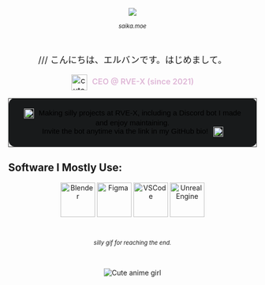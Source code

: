 <p align="center">
  <img src="https://count.getloli.com/@34-4?name=34-4&theme=booru-lisu&padding=7&offset=0&align=center&scale=1&pixelated=0&darkmode=auto" />
</p>
<sub>
    <p align="center">
        <i>
            saika.moe
        </i>
    </p>
</sub>
‎ ‎ 

<p align="center" style="font-size:18px;">
  /// こんにちは、エルバンです。はじめまして。
</p>

<p align="center" style="margin-top:10px; font-size:16px;">
  <img src="https://cdn3.emoji.gg/emojis/174779-nikkibutterfly.png" alt="cute" width="32" height="32" style="vertical-align:middle;"/>
  <span style="font-weight:600; color:#deb6d6; margin-left:6px;">
    CEO @ RVE-X (since 2021)
  </span>
</p>

<table align="center" width="100%">
  <tr>
    <td align="center" style="padding: 20px 24px; background: #181a1b; border: 1px solid #333; border-radius: 12px; font-family: 'Orbitron', Tahoma, Geneva, Verdana, sans-serif; font-size: 15px; color: #000000;">
      <img src="https://cdn3.emoji.gg/emojis/77766-sakura.gif" width="20" height="20" alt="sakura" style="vertical-align: middle; margin-right: 6px;"/>
      <span style="font-weight:500;">Making silly projects at RVE-X, including a Discord bot I made and enjoy maintaining.</span>
      <br>
      <span style="font-weight:500;">Invite the bot anytime via the link in my GitHub bio!</span>
      <img src="https://cdn3.emoji.gg/emojis/77766-sakura.gif" width="20" height="20" alt="sakura" style="vertical-align: middle; margin-left: 6px;"/>
    </td>
  </tr>
</table>




## Software I Mostly Use:  
<p align="center">
  <img src="https://skillicons.dev/icons?i=blender" alt="Blender" width="70" height="70" />
  <img src="https://skillicons.dev/icons?i=figma" alt="Figma" width="70" height="70" />
  <img src="https://skillicons.dev/icons?i=vscode" alt="VSCode" width="70" height="70" />
  <img src="https://skillicons.dev/icons?i=unreal" alt="Unreal Engine" width="70" height="70" />
</p>
‎
‎ 
‎ 

<sub>
    <p align="center">
        <i>
             silly gif for reaching the end.
        </i>
    </p>
</sub>



‎ 

<p align="center">
  <img src="https://media1.tenor.com/m/8g7BE38h2YsAAAAC/yorukura-nonono.gif" alt="Cute anime girl" />
</p>

